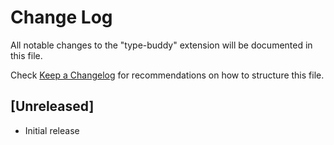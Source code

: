 # Change Log

All notable changes to the "type-buddy" extension will be documented in this file.

Check [Keep a Changelog](http://keepachangelog.com/) for recommendations on how to structure this file.

## [Unreleased]

- Initial release